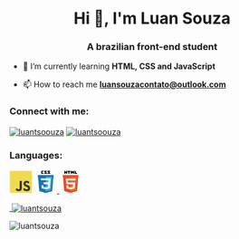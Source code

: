 <h1 align="center">Hi 👋, I'm Luan Souza</h1>
<h3 align="center">A brazilian front-end student</h3>

- 🌱 I’m currently learning **HTML, CSS and JavaScript**

- 📫 How to reach me **luansouzacontato@outlook.com**

<h3 align="left">Connect with me:</h3>
<p align="left">
<a href="https://twitter.com/luantsoouza" target="blank"><img align="center" src="https://raw.githubusercontent.com/rahuldkjain/github-profile-readme-generator/master/src/images/icons/Social/twitter.svg" alt="luantsoouza" height="30" width="40" /></a>
<a href="https://instagram.com/luantsoouza" target="blank"><img align="center" src="https://raw.githubusercontent.com/rahuldkjain/github-profile-readme-generator/master/src/images/icons/Social/instagram.svg" alt="luantsoouza" height="30" width="40" /></a>
</p>

<h3 align="left">Languages:</h3>
<p align="left"><img src="https://raw.githubusercontent.com/devicons/devicon/master/icons/javascript/javascript-original.svg" alt="javascript" width="40" height="40"/> </a> <a href="https://www.w3schools.com/css/" target="_blank" rel="noreferrer"> <img src="https://raw.githubusercontent.com/devicons/devicon/master/icons/css3/css3-original-wordmark.svg" alt="css3" width="40" height="40"/> </a> <a href="https://www.w3.org/html/" target="_blank" rel="noreferrer"> <img src="https://raw.githubusercontent.com/devicons/devicon/master/icons/html5/html5-original-wordmark.svg" alt="html5" width="40" height="40"/> </a> <a href="https://developer.mozilla.org/en-US/docs/Web/JavaScript" target="_blank" rel="noreferrer"> 
<p>&nbsp;<img align="center" src="https://github-readme-stats.vercel.app/api?username=luantsouza&show_icons=true&locale=en" alt="luantsouza" /></p>
<p><img align="left" src="https://github-readme-stats.vercel.app/api/top-langs?username=luantsouza&show_icons=true&locale=en&layout=compact" alt="luantsouza" /></p>
 

